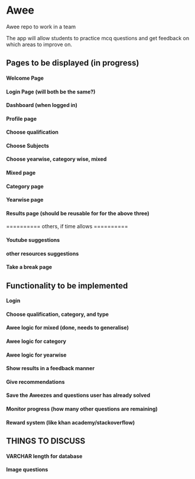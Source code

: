 # Awee
Awee repo to work in a team

The app will allow students to practice mcq questions and get feedback on which areas to improve on. 


## Pages to be displayed (in progress) ##
#### Welcome Page
#### Login Page (will both be the same?)
#### Dashboard (when logged in)
#### Profile page
#### Choose qualification
#### Choose Subjects
#### Choose yearwise, category wise, mixed
#### Mixed page
#### Category page
#### Yearwise page
#### Results page (should be reusable for for the above three)
========== others, if time allows ==========
#### Youtube suggestions
#### other resources suggestions
#### Take a break page

## Functionality to be implemented ##
#### Login
#### Choose qualification, category, and type
#### Awee logic for mixed (done, needs to generalise)
#### Awee logic for category 
#### Awee logic for yearwise
#### Show results in a feedback manner
#### Give recommendations
#### Save the Aweezes and questions user has already solved
#### Monitor progress (how many other questions are remaining)
#### Reward system (like khan academy/stackoverflow)



## THINGS TO DISCUSS
#### VARCHAR length for database
#### Image questions